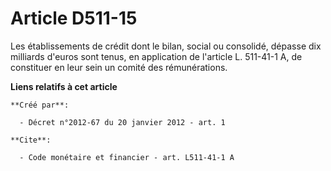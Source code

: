 # Article D511-15

Les établissements de crédit dont le bilan, social ou consolidé, dépasse dix milliards d'euros sont tenus, en application de
l'article L. 511-41-1 A, de constituer en leur sein un comité des rémunérations.

**Liens relatifs à cet article**

	**Créé par**:

	  - Décret n°2012-67 du 20 janvier 2012 - art. 1

	**Cite**:

	  - Code monétaire et financier - art. L511-41-1 A
